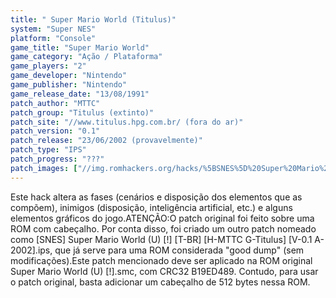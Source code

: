 ```yaml
---
title: " Super Mario World (Titulus)"
system: "Super NES"
platform: "Console"
game_title: "Super Mario World"
game_category: "Ação / Plataforma"
game_players: "2"
game_developer: "Nintendo"
game_publisher: "Nintendo"
game_release_date: "13/08/1991"
patch_author: "MTTC"
patch_group: "Titulus (extinto)"
patch_site: "//www.titulus.hpg.com.br/ (fora do ar)"
patch_version: "0.1"
patch_release: "23/06/2002 (provavelmente)"
patch_type: "IPS"
patch_progress: "???"
patch_images: ["//img.romhackers.org/hacks/%5BSNES%5D%20Super%20Mario%20World%20-%20Titulus%20-%201.png","//img.romhackers.org/hacks/%5BSNES%5D%20Super%20Mario%20World%20-%20Titulus%20-%202.png","//img.romhackers.org/hacks/%5BSNES%5D%20Super%20Mario%20World%20-%20Titulus%20-%203.png"]
---
```

Este hack altera as fases (cenários e disposição dos elementos que as compõem), inimigos (disposição, inteligência artificial, etc.) e alguns elementos gráficos do jogo.ATENÇÃO:O patch original foi feito sobre uma ROM com cabeçalho. Por conta disso, foi criado um outro patch nomeado como [SNES] Super Mario World (U) [!] [T-BR] [H-MTTC G-Titulus] [V-0.1 A-2002].ips, que já serve para uma ROM considerada "good dump" (sem modificações).Este patch mencionado deve ser aplicado na ROM original Super Mario World (U) [!].smc, com CRC32 B19ED489. Contudo, para usar o patch original, basta adicionar um cabeçalho de 512 bytes nessa ROM.
